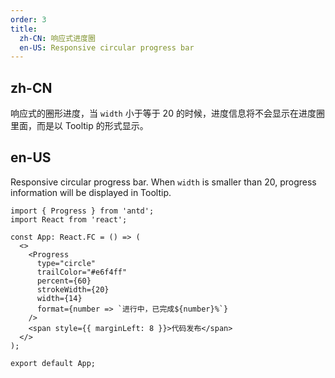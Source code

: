 ```yaml
---
order: 3
title:
  zh-CN: 响应式进度圈
  en-US: Responsive circular progress bar
---
```


## zh-CN

响应式的圈形进度，当 `width` 小于等于 20 的时候，进度信息将不会显示在进度圈里面，而是以 Tooltip 的形式显示。

## en-US

Responsive circular progress bar. When `width` is smaller than 20, progress information will be displayed in Tooltip.

```tsx
import { Progress } from 'antd';
import React from 'react';

const App: React.FC = () => (
  <>
    <Progress
      type="circle"
      trailColor="#e6f4ff"
      percent={60}
      strokeWidth={20}
      width={14}
      format={number => `进行中，已完成${number}%`}
    />
    <span style={{ marginLeft: 8 }}>代码发布</span>
  </>
);

export default App;
```
